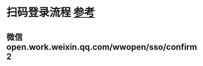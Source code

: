 # 扫码登录流程 [参考](https://zhuanlan.zhihu.com/p/110127600)

## 微信open.work.weixin.qq.com/wwopen/sso/confirm2

<!-- 如https://open.work.weixin.qq.com/wwopen/sso/confirm2?k=788c98aeba3cfb7e -->